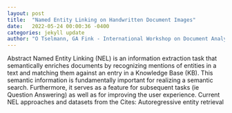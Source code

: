 ```yaml
---
layout: post
title:  "Named Entity Linking on Handwritten Document Images"
date:   2022-05-24 00:00:36 -0400
categories: jekyll update
author: "O Tselmann, GA Fink - International Workshop on Document Analysis Systems, 2022"
---
```

Abstract Named Entity Linking (NEL) is an information extraction task that semantically enriches documents by recognizing mentions of entities in a text and matching them against an entry in a Knowledge Base (KB). This semantic information is fundamentally important for realizing a semantic search. Furthermore, it serves as a feature for subsequent tasks (ie Question Answering) as well as for improving the user experience. Current NEL approaches and datasets from the  Cites: Autoregressive entity retrieval